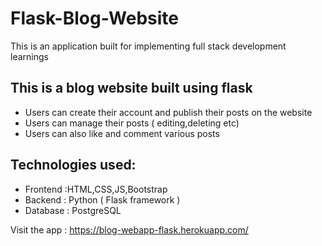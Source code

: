 # Flask-Blog-Website
This is an application built for implementing full stack development learnings 



## This is a blog website built using flask 
- Users can create their account and publish their posts on the website
- Users can manage their posts ( editing,deleting etc)
- Users can also like and comment various posts

## Technologies used:
- Frontend :HTML,CSS,JS,Bootstrap
- Backend : Python ( Flask framework )
- Database : PostgreSQL

Visit the app : https://blog-webapp-flask.herokuapp.com/
